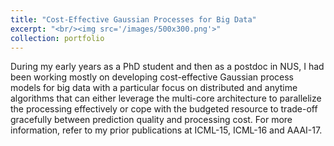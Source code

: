 ```yaml
---
title: "Cost-Effective Gaussian Processes for Big Data"
excerpt: "<br/><img src='/images/500x300.png'>"
collection: portfolio
---
```


During my early years as a PhD student and then as a postdoc in NUS, I had been working mostly on developing cost-effective Gaussian process models for big data with a particular focus on distributed and anytime algorithms that can either leverage the multi-core architecture to parallelize the processing effectively or cope with the budgeted resource to trade-off gracefully between prediction quality and processing cost. For more information, refer to my prior publications at ICML-15, ICML-16 and AAAI-17.  